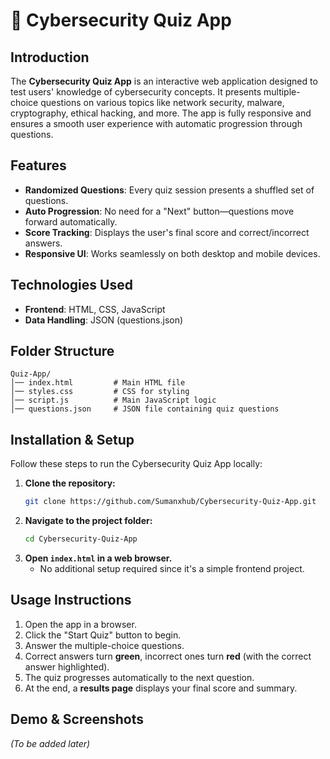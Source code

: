 # 📜 Cybersecurity Quiz App

## Introduction
The **Cybersecurity Quiz App** is an interactive web application designed to test users' knowledge of cybersecurity concepts. It presents multiple-choice questions on various topics like network security, malware, cryptography, ethical hacking, and more. The app is fully responsive and ensures a smooth user experience with automatic progression through questions.

## Features
- **Randomized Questions**: Every quiz session presents a shuffled set of questions.
- **Auto Progression**: No need for a "Next" button—questions move forward automatically.
- **Score Tracking**: Displays the user's final score and correct/incorrect answers.
- **Responsive UI**: Works seamlessly on both desktop and mobile devices.

## Technologies Used
- **Frontend**: HTML, CSS, JavaScript
- **Data Handling**: JSON (questions.json)

## Folder Structure
```
Quiz-App/
│── index.html         # Main HTML file
│── styles.css         # CSS for styling
│── script.js          # Main JavaScript logic
│── questions.json     # JSON file containing quiz questions
```

## Installation & Setup
Follow these steps to run the Cybersecurity Quiz App locally:
1. **Clone the repository:**
   ```sh
   git clone https://github.com/Sumanxhub/Cybersecurity-Quiz-App.git
   ```
2. **Navigate to the project folder:**
   ```sh
   cd Cybersecurity-Quiz-App
   ```
3. **Open `index.html` in a web browser.**
   - No additional setup required since it's a simple frontend project.

## Usage Instructions
1. Open the app in a browser.
2. Click the "Start Quiz" button to begin.
3. Answer the multiple-choice questions.
4. Correct answers turn **green**, incorrect ones turn **red** (with the correct answer highlighted).
5. The quiz progresses automatically to the next question.
6. At the end, a **results page** displays your final score and summary.

## Demo & Screenshots
*(To be added later)*


